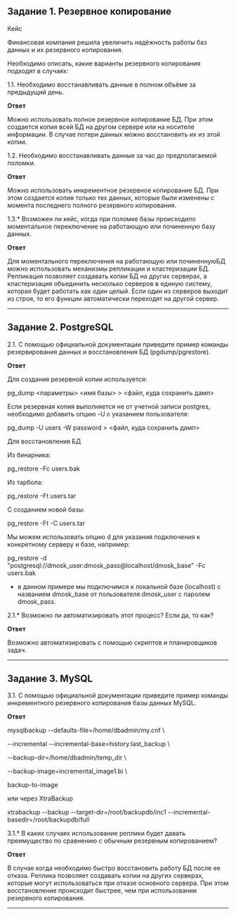Задание 1. Резервное копирование
--- 
Кейс

Финансовая компания решила увеличить надёжность работы баз данных и их резервного копирования.

Необходимо описать, какие варианты резервного копирования подходят в случаях:

1.1. Необходимо восстанавливать данные в полном объёме за предыдущий день.

**Ответ**

Можно использовать полное резервное копирование БД. При этом создается копия всей БД на другом сервере или на носителе информации. В случае потери данных можно восстановить их из этой копии.


1.2. Необходимо восстанавливать данные за час до предполагаемой поломки.

**Ответ**

Можно использовать инкрементное резервное копирование БД. При этом создается копия только тех данных, которые были изменены с  момента последнего полного резервного копирования.

1.3.* Возможен ли кейс, когда при поломке базы происходило моментальное переключение на работающую или починенную базу данных.

**Ответ**

Для моментального переключения на работающую или починеннуюБД можно использовать механизмы  репликации и кластеризации БД.
Репликация позволяет создавать копии БД на других серверах, а кластеризация объединить несколько серверов в единую систему, которая будет работать как один целый. Если один из серверов выходит из строя, то его функции автоматически переходят на другой сервер.

***

Задание 2. PostgreSQL
---

2.1. С помощью официальной документации приведите пример команды резервирования данных и восстановления БД (pgdump/pgrestore).

**Ответ**

Для создания резервной копии используется:

pg_dump <параметры> <имя базы> > <файл, куда сохранить дамп>

Если резервная копия выполняется не от учетной записи postgres, необходимо добавить опцию -U с указанием пользователя:

pg_dump -U users -W password > <файл, куда сохранить дамп>

Для восстановления БД

Из бинарника:

pg_restore -Fc users.bak

Из тарбола:

pg_restore -Ft users.tar

С созданием новой базы:

pg_restore -Ft -C users.tar

Мы можем использовать опцию d для указания подключения к конкретному серверу и базе, например:

pg_restore -d "postgresql://dmosk_user:dmosk_pass@localhost/dmosk_base" -Fc users.bak

* в данном примере мы подключимся к локальной базе (localhost) с названием dmosk_base от пользователя dmosk_user с паролем dmosk_pass.

2.1.* Возможно ли автоматизировать этот процесс? Если да, то как?

**Ответ**

Возможно автоматизировать с помощью скриптов и планировщиков задач.

***

Задание 3. MySQL
---

3.1. С помощью официальной документации приведите пример команды инкрементного резервного копирования базы данных MySQL.

**Ответ**

mysqlbackup --defaults-file=/home/dbadmin/my.cnf \

--incremental --incremental-base=history:last_backup \

--backup-dir=/home/dbadmin/temp_dir \

--backup-image=incremental_image1.bi \

   backup-to-image

или через XtraBackup 

xtrabackup --backup --target-dir=/root/backupdb/inc1 --incremental-basedir=/root/backupdb/full


3.1.* В каких случаях использование реплики будет давать преимущество по сравнению с обычным резервным копированием?

**Ответ**

В случае когда необходимо быстро восстановить работу БД после ее отказа. Реплика позволяет создавать копии на других серверах, которые могут использоваться при отказе основного сервера. При этом восстановление происходит быстрее, чем при использовании резервного копирования.

---
